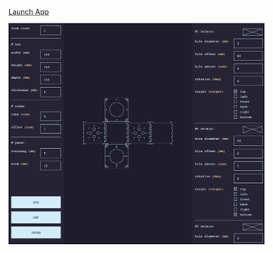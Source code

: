 [Launch App](https://autr.github.io/laserquest)


[![laserquest](app.png)](https://autr.github.io/laserquest)
